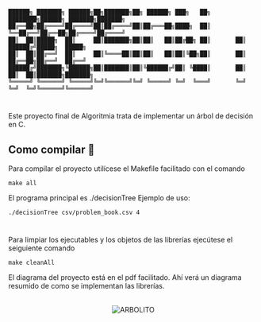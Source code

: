 ``` 
██████╗ ███████╗ ██████╗██╗███████╗██╗ ██████╗ ███╗   ██╗    ████████╗██████╗ ███████╗███████╗
██╔══██╗██╔════╝██╔════╝██║██╔════╝██║██╔═══██╗████╗  ██║    ╚══██╔══╝██╔══██╗██╔════╝██╔════╝
██║  ██║█████╗  ██║     ██║███████╗██║██║   ██║██╔██╗ ██║       ██║   ██████╔╝█████╗  █████╗  
██║  ██║██╔══╝  ██║     ██║╚════██║██║██║   ██║██║╚██╗██║       ██║   ██╔══██╗██╔══╝  ██╔══╝  
██████╔╝███████╗╚██████╗██║███████║██║╚██████╔╝██║ ╚████║       ██║   ██║  ██║███████╗███████╗
╚═════╝ ╚══════╝ ╚═════╝╚═╝╚══════╝╚═╝ ╚═════╝ ╚═╝  ╚═══╝       ╚═╝   ╚═╝  ╚═╝╚══════╝╚══════╝                
```                                                                                                        
#
Este proyecto final de Algoritmia trata de implementar un árbol de decisión en C.
## Como compilar 🔧
Para compilar el proyecto utilícese el Makefile facilitado con el comando 
```
make all
```
El programa principal es ./decisionTree
Ejemplo de uso:
```
./decisionTree csv/problem_book.csv 4
```
#
Para limpiar los ejecutables y los objetos de las librerías ejecútese el seiguiente comando 
```
make cleanAll
```
El diagrama del proyecto está en el pdf facilitado. Ahí verá un diagrama resumido de como se implementan las librerías.
<br></br>
<p align="center">
  <img src="https://i.pinimg.com/originals/1f/71/fd/1f71fd30ff5f7febb8346a0e0dd51d00.gif" alt="ARBOLITO"/>
</p>
